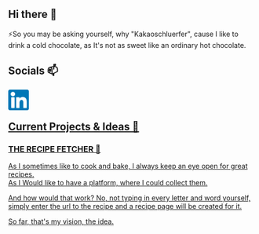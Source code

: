 ## Hi there 👋

⚡So you may be asking yourself, why "Kakaoschluerfer", cause I like to drink a cold chocolate, as It's not as sweet like an ordinary hot chocolate.
<br>

##  Socials 📫

<a href="https://www.linkedin.com/in/kevin-spath-66509018b/"><img align="left" src="https://github.com/KakaoSchluerfer/Kakaoschluerfer/blob/main/images/linkedin.svg" alt="icon | LinkedIn" width="42px"/>
<br>
<br>
##  Current Projects & Ideas 🔭

###  THE RECIPE FETCHER 🌱
As I sometimes like to cook and bake, I always keep an eye open for great recipes.<br>
As I Would like to have a platform, where I could collect them.

And how would that work? No, not typing in every letter and word yourself,<br>
simply enter the url to the recipe and a recipe page will be created for it.

So far, that's my vision, the idea.



<!--
**KakaoSchluerfer/Kakaoschluerfer** is a ✨ _special_ ✨ repository because its `README.md` (this file) appears on your GitHub profile.

Here are some ideas to get you started:

- 🔭 I’m currently working on ...
- 🌱 I’m currently learning ...
- 👯 I’m looking to collaborate on ...
- 🤔 I’m looking for help with ...
- 💬 Ask me about ...
- 📫 How to reach me: ...
- 😄 Pronouns: ...
- ⚡ Fun fact: ...
-->
